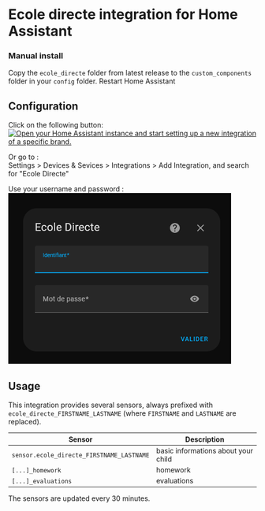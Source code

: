 # Ecole directe integration for Home Assistant

### Manual install

Copy the `ecole_directe` folder from latest release to the `custom_components` folder in your `config` folder.
Restart Home Assistant

## Configuration

Click on the following button:  
[![Open your Home Assistant instance and start setting up a new integration of a specific brand.](https://my.home-assistant.io/badges/brand.svg)](https://my.home-assistant.io/redirect/brand/?brand=ecole_directe)  

Or go to :  
Settings > Devices & Sevices > Integrations > Add Integration, and search for "Ecole Directe"

Use your username and password :
![Ecole directe config flow](doc/config_flow_username_password.png)

## Usage

This integration provides several sensors, always prefixed with `ecole_directe_FIRSTNAME_LASTNAME` (where `FIRSTNAME` and `LASTNAME` are replaced).


| Sensor | Description |
|--------|-------------|
| `sensor.ecole_directe_FIRSTNAME_LASTNAME` | basic informations about your child |
| `[...]_homework` | homework |
| `[...]_evaluations` | evaluations |

The sensors are updated every 30 minutes.
